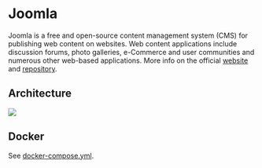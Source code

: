 # Joomla

Joomla is a free and open-source content management system (CMS) for publishing web content on websites. Web content applications include discussion forums, photo galleries, e-Commerce and user communities and numerous other web-based applications. More info on the official [website](https://www.joomla.org/) and [repository](https://github.com/joomla/joomla-cms).

## Architecture

<img src="https://github.com/bunkerity/bunkerized-nginx/blob/dev/examples/joomla/architecture.png?raw=true" />

## Docker

See [docker-compose.yml](https://github.com/bunkerity/bunkerized-nginx/blob/master/examples/joomla/docker-compose.yml).
